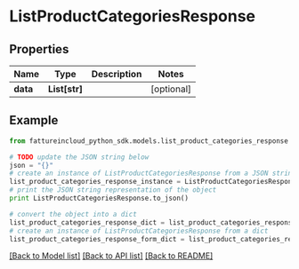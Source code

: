 # ListProductCategoriesResponse



## Properties

Name | Type | Description | Notes
------------ | ------------- | ------------- | -------------
**data** | **List[str]** |  | [optional] 

## Example

```python
from fattureincloud_python_sdk.models.list_product_categories_response import ListProductCategoriesResponse

# TODO update the JSON string below
json = "{}"
# create an instance of ListProductCategoriesResponse from a JSON string
list_product_categories_response_instance = ListProductCategoriesResponse.from_json(json)
# print the JSON string representation of the object
print ListProductCategoriesResponse.to_json()

# convert the object into a dict
list_product_categories_response_dict = list_product_categories_response_instance.to_dict()
# create an instance of ListProductCategoriesResponse from a dict
list_product_categories_response_form_dict = list_product_categories_response.from_dict(list_product_categories_response_dict)
```
[[Back to Model list]](../README.md#documentation-for-models) [[Back to API list]](../README.md#documentation-for-api-endpoints) [[Back to README]](../README.md)


